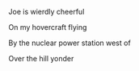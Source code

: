Joe is wierdly cheerful

On my hovercraft flying

By the nuclear power station west of

Over the hill yonder
